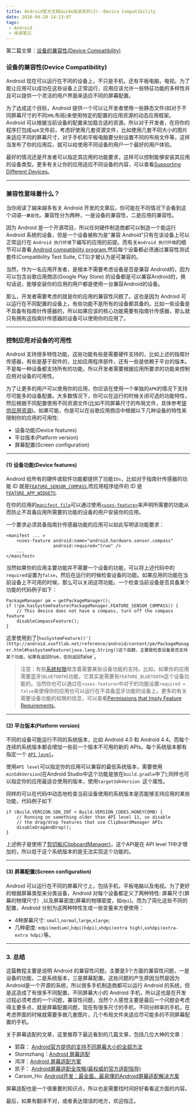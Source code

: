 ```yaml
---
title: Android官方文档Guide阅读系列(2)--Device Compatibility
date: 2016-04-20 14:13:07
tags:
 - Android
 - 阅读笔记
---
```


第二篇文章：[设备的兼容性(Device Compatibility)](http://android.xsoftlab.net/guide/practices/compatibility.html)

### 设备的兼容性(Device Compatibility)
Android 现在可以运行在不同的设备上，不只是手机，还有平板电脑，电视。为了能让应用可以成功在这些设备上正常运行，应用应该允许一些特征功能的多样性并且可以提供一个灵活的用户界面来适应不同的屏幕配置。

为了达成这个目标，Android 提供一个可以让开发者使用一些静态文件(如对于不同屏幕尺寸的不同`XML`布局)来使用特定的配置的应用资源的动态应用框架。Android 可以根据当前设备的配置来加载合适的资源。所以对于开发者，在将你的程序打包成`apk`文件前，考虑好使用几套资源文件，比如使用几套不同大小的图片来适应不同的屏幕尺寸，对于手机和平板电脑要分别设置不同的布局文件等，这样当发布了你的应用后，就可以给使用不同设备的用户一个最好的用户体验。

最好的情况还是开发者可以指定其应用的功能要求，这样可以控制能够安装其应用的设备类型。更多有关让你的应用适应不同设备的内容，可以查看[Supporting Different Devices](http://android.xsoftlab.net/training/basics/supporting-devices/index.html)。

---
### 兼容性意味着什么？
  当你阅读了越来越多有关 Android 开发的文章后，你可能在不同情况下会看到这个词语--`兼容性`。兼容性分为两种，一是设备的兼容性，二是应用的兼容性。
  
  因为 Android 是一个开源项目，所以任何硬件制造商都可以制造一个能运行 Android 系统的设备，但是一个设备被称为是"兼容 Android"只有在该设备上可以正常运行在 `Android 执行环境`下编写的应用的前提。而有关`Android 执行环境`的细节可以查看[ Android compatibility program](http://source.android.com/compatibility/overview.html),然后每个设备都必须通过兼容性测试套件(Compatibility Test Suite, CTS)才被认为是可兼容的。
  
  当然，作为一名应用开发者，是根本不需要考虑设备是否是兼容 Android的，因为可以包含谷歌应用商店(Google Play Store) 的设备都是可以兼容Android的，换句话说，能够安装你的应用的用户都是使用一台兼容Android的设备。
  
  那么，开发者需要考虑的就是你的应用的兼容性问题了。这也是因为 Android 可以运行在不同配置的设备上，有些功能不是所有的设备都具备的。比如一些设备是不具备有指南针传感器的，所以如果应该的核心功能需要有指南针传感器，那么就只有拥有这指南针传感器的设备可以使用你的应用了。

---
### 控制应用对设备的可用性
  Android 支持很多特性功能，这些功能有些是需要硬件支持的，比如上述的指南针传感器，有些是基于软件的，比如应用程序部件，还有一些是依赖于平台的版本。不是每一种设备都支持所有的功能，所以开发者需要根据应用所要求的功能来控制应用对设备的可用性。
  
  为了让更多的用户可以使用你的应用，你应该在使用一个单独的`APK`的情况下支持尽可能多的设备配置。大多数情况下，你可以在运行的时候关闭可选的功能特性，然后根据不同配置使用不同资源文件(比如不同屏幕尺寸的布局文件，具体参考[提供应用资源](http://android.xsoftlab.net/guide/topics/resources/providing-resources.html))。如果可能，你是可以在谷歌应用商店中根据以下几种设备的特性来限制你的应用的可用性:
  
  * 设备功能(Device features)
  * 平台版本(Platform version)
  * 屏幕配置(Screen configuration)

---
#### (1) 设备功能(Device features)
  Android 给所有的硬件或软件功能都提供了功能`IDs`，比如对于指南针传感器的功能 ID 就是[`FEATURE_SENSOR_COMPASS`](http://android.xsoftlab.net/reference/android/content/pm/PackageManager.html#FEATURE_SENSOR_COMPASS),而应用程序组件的 ID 是[`FEATURE_APP_WIDGETS`](http://android.xsoftlab.net/reference/android/content/pm/PackageManager.html#FEATURE_APP_WIDGETS).
  
  在你的应用的[`manifest file`](http://android.xsoftlab.net/guide/topics/manifest/manifest-intro.html)可以通过使用[`<uses-feature>`](http://android.xsoftlab.net/guide/topics/manifest/uses-feature-element.html)来声明所需要的功能从而防止不具备应用所需要的功能的设备的用户安装你的应用。
  
  一个要求必须具备指南针传感器功能的应用可以如此写明该功能要求：
  
```
<manifest ... >
    <uses-feature android:name="android.hardware.sensor.compass"
                  android:required="true" />
    ...
</manifest>
```

  当然如果你的应用主要功能并不需要一个设备的功能，可以将上述代码中的`required`设置为`false`，然后在运行的时候检查设备的功能。如果应用的功能在当前设备上不可用的时候，那么可以关闭这项功能。一个检查当前设备是否具备某个功能的代码例子如下：
  
```
PackageManager pm = getPackageManager();
if (!pm.hasSystemFeature(PackageManager.FEATURE_SENSOR_COMPASS)) {
    // This device does not have a compass, turn off the compass feature
    disableCompassFeature();
}
```
这里使用到了[`hasSystemFeature()'](http://android.xsoftlab.net/reference/android/content/pm/PackageManager.html#hasSystemFeature(java.lang.String))这个函数，主要是检查设备是否支持某个功能，如果有返回`true`，否则返回`false`。

> 注意：有些[系统权限](http://android.xsoftlab.net/guide/topics/security/permissions.html)暗含着需要某些设备功能的支持。比如，如果你的应用需要蓝牙(`BLUETOOTH`)功能，它其实是需要有`FEATURE_BLUETOOTH`这个设备功能的。当然你也可以通过在`<uses-feature>`中对于的功能设置`required = false`来使得你的应用也可以运行在不具备蓝牙功能的设备上。更多的有关需要设备功能的权限的信息，可以查看[Permissions that Imply Feature Requirements](http://android.xsoftlab.net/guide/topics/manifest/uses-feature-element.html#permissions)。

---
#### (2) 平台版本(Platform version)
  不同的设备可能运行不同的系统版本，比如 Android 4.0 和 Android 4.4。而每个连续的系统版本都会增加一些前一个版本不可用的新的 APIs。每个系统版本都有指定一个 [`API level`](http://android.xsoftlab.net/guide/topics/manifest/uses-sdk-element.html#ApiLevels)。
  
  使用`API level`可以指定你的应用可以兼容的最低系统版本，需要使用`minSdkVersion`(在Android Studio中这个功能是放在`build.gradle`中了);同样也可以指定你的应用最适合使用的版本，使用`targetSdkVersion `这个属性。
  
  同样的可以在代码中动态地检查当前设备使用的系统版本是否能够支持应用的某些功能，代码例子如下
  
```
if (Build.VERSION.SDK_INT < Build.VERSION_CODES.HONEYCOMB) {
    // Running on something older than API level 11, so disable
    // the drag/drop features that use ClipboardManager APIs
    disableDragAndDrop();
}
```
上述例子是使用了[剪切板(ClipboardManager)](http://android.xsoftlab.net/reference/android/content/ClipboardManager.html)，这个API是在 API level 11中才增加的，所以低于这个系统版本的是无法实现这个功能的。

---
#### (3) 屏幕配置(Screen configuration)
  Android 可以运行在不同的屏幕尺寸上，包括手机，平板电脑以及电视。为了更好的根据屏幕类型来分类设备，Android 对每个设备都定义了两种特性: 屏幕尺寸(屏幕的物理尺寸）,以及屏幕密度(屏幕的物理密度，如`dpi`)。而为了简化这些不同的配置，Android 分别为这两种特性生成一些变量来方便使用：
  * 4种屏幕尺寸: `small`,`normal`,`large`,`xlarge`;
  * 几种密度: `mdpi(medium)`,`hdpi(hdpi)`,`xhdpi(extra high)`,`xxhdpi(extra-extra hdpi)`等。

  

---
### 3. 总结
  这篇教程主要是说明 Android 的兼容性问题，主要是3个方面的兼容性问题，一是设备的功能，二是系统版本，三是屏幕配置。这些问题的产生原因当然是因为Android是一个开源的系统，所以很多手机制造商都可以运行 Android 的系统，但是这造成了有很多不同配置，不同屏幕大小的 Android 手机，所以这也是在开发过程必须考虑的一个问题，兼容性问题，当然个人感觉主要是最后一个问题会考虑得主要多点，就是屏幕配置问题，现在有很多尺寸的手机，不同分辨率的手机，在考虑界面的时候就需要多做几套图片，几个布局文件来适应尽可能多的不同屏幕配置的手机。
  
  关于屏幕适配的文章，这里推荐下最近看到的几篇文章，包括几位大神的文章：
  * 郭霖： [Android官方提供的支持不同屏幕大小的全部方法](http://blog.csdn.net/guolin_blog/article/details/8830286)
  * Stormzhang：[Android 屏幕适配](http://stormzhang.com/android/2014/05/16/android-screen-adaptation/)
  * 鸿洋：[Android 屏幕适配方案](http://blog.csdn.net/lmj623565791/article/details/45460089)
  * 凯子： [Android屏幕适配全攻略(最权威的官方适配指导)](http://blog.csdn.net/zhaokaiqiang1992/article/details/45419023)
  * Carson_Ho: [Android开发：最全面、最易懂的Android屏幕适配解决方案](http://www.jianshu.com/p/ec5a1a30694b)

  屏幕适配也是一个很重要的知识点，所以也是需要找时间好好看看这方面的内容。
  
  最后，如果有翻译不对，或者表达错误的地方，欢迎指正。

